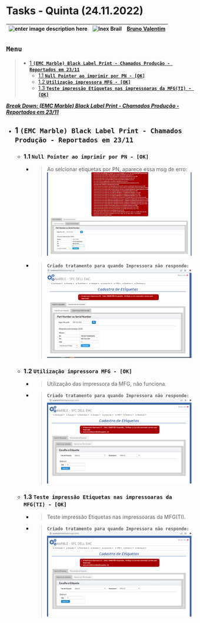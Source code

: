 # Tasks - Quinta (24.11.2022)

| ![enter image description here](https://www.foxconn.com.br/img/logo.png) | ![Inex Brail](https://www.inexbr.com.br/wp-content/uploads/2022/07/logo-inex-azul.png) | [Bruno Valentim](mailto:Bruno.Valentim@inex.com.br) |
| :----------------------------------------------------------------------- | :------------------------------------------------------------------------------------: | :-------------------------------------------------- |

## **`Menu`**  
> - [1 **`(EMC Marble) Black Label Print - Chamados Produção - Reportados em 23/11`**](#1-(EMC-Marble)-Black-Label-Print-Chamados_Produção-Reportados-em-23/11)  
>   - [1.1 **`Null Pointer ao imprimir por PN - [OK]`**](#1.1-Null-Pointer-ao-imprimir-por-PN-[ATUANDO]) 
>   - [1.2 **`Utilização impressora MFG - [OK]`**](#1.2-Utilização-impressora-MFG-[OK]) 
>   - [1.3 **`Teste impressão Etiquetas nas impressoaras da MFG(TI) - [OK]`**](#1.3-Teste-impressão-Etiquetas-nas-impressoaras-da-MFG(TI)-[OK]) 

[_**Break Down: (EMC Marble) Black Label Print - Chamados Produção - Reportados em 23/11**_](https://docs.google.com/spreadsheets/d/1DS3-2gIzGAqaz1-2YM7QAHjTHt7WjgWQFiTyYxINpNk/edit#gid=0)  
- ## 1 **`(EMC Marble) Black Label Print - Chamados Produção - Reportados em 23/11`**
  - ### 1.1 **`Null Pointer ao imprimir por PN - [OK]`**
      - > Ao selcionar etiquetas por PN, aparece essa msg de erro:![Teste Usuário](img/24112022/erro_null_pointer.png)
      - > **`Criado tratamento para quando Impressora não responde:`**![Resolvido TI](img/24112022/impressora_nao_respondeu.png)
  - ### 1.2 **`Utilização impressora MFG - [OK]`**
      - > Utilização das impressora da MFG, não funciona.
      - > **`Criado tratamento para quando Impressora não responde:`**![Resolvido TI](img/24112022/impressora_MFG_nao_responder.png)
  - ### 1.3 **`Teste impressão Etiquetas nas impressoaras da MFG(TI) - [OK]`**
      - > Teste impressão Etiquetas nas impressoaras da MFG(TI).
      - > **`Criado tratamento para quando Impressora não responde:`**![Resolvido TI](img/24112022/impressora_MFG_nao_responder.png)